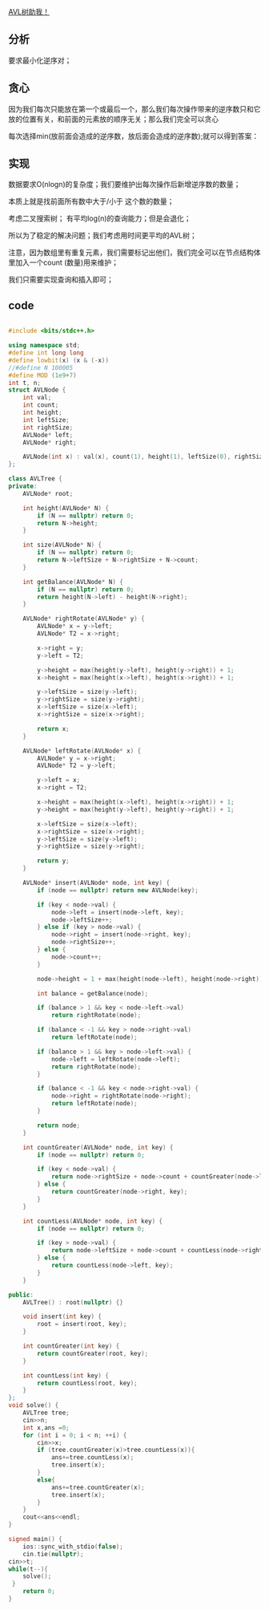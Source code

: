 <!--
 *  ┌───┐   ┌───┬───┬───┬───┐ ┌───┬───┬───┬───┐ ┌───┬───┬───┬───┐ ┌───┬───┬───┐
 *  │Esc│   │ F1│ F2│ F3│ F4│ │ F5│ F6│ F7│ F8│ │ F9│F10│F11│F12│ │P/S│S L│P/B│  ┌┐    ┌┐    ┌┐
 *  └───┘   └───┴───┴───┴───┘ └───┴───┴───┴───┘ └───┴───┴───┴───┘ └───┴───┴───┘  └┘    └┘    └┘
 *  ┌───┬───┬───┬───┬───┬───┬───┬───┬───┬───┬───┬───┬───┬───────┐ ┌───┬───┬───┐ ┌───┬───┬───┬───┐
 *  │~ `│! 1│@ 2│# 3│$ 4│% 5│^ 6│& 7│* 8│( 9│) 0│_ -│+ =│ BacSp │ │Ins│Hom│PUp│ │N L│ / │ * │ - │
 *  ├───┴─┬─┴─┬─┴─┬─┴─┬─┴─┬─┴─┬─┴─┬─┴─┬─┴─┬─┴─┬─┴─┬─┴─┬─┴─┬─────┤ ├───┼───┼───┤ ├───┼───┼───┼───┤
 *  │ Tab │ Q │ W │ E │ R │ T │ Y │ U │ I │ O │ P │{ [│} ]│ | \ │ │Del│End│PDn│ │ 7 │ 8 │ 9 │   │
 *  ├─────┴┬──┴┬──┴┬──┴┬──┴┬──┴┬──┴┬──┴┬──┴┬──┴┬──┴┬──┴┬──┴─────┤ └───┴───┴───┘ ├───┼───┼───┤ + │
 *  │ Caps │ A │ S │ D │ F │ G │ H │ J │ K │ L │: ;│" '│ Enter  │               │ 4 │ 5 │ 6 │   │
 *  ├──────┴─┬─┴─┬─┴─┬─┴─┬─┴─┬─┴─┬─┴─┬─┴─┬─┴─┬─┴─┬─┴─┬─┴────────┤     ┌───┐     ├───┼───┼───┼───┤
 *  │ Shift  │ Z │ X │ C │ V │ B │ N │ M │< ,│> .│? /│  Shift   │     │ ↑ │     │ 1 │ 2 │ 3 │   │
 *  ├─────┬──┴─┬─┴──┬┴───┴───┴───┴───┴───┴──┬┴───┼───┴┬────┬────┤ ┌───┼───┼───┐ ├───┴───┼───┤ E││
 *  │ Ctrl│    │Alt │         Space         │ Alt│    │    │Ctrl│ │ ← │ ↓ │ → │ │   0   │ . │←─┘│
 *  └─────┴────┴────┴───────────────────────┴────┴────┴────┴────┘ └───┴───┴───┘ └───────┴───┴───┘
 -->


[AVL树助我！](https://codeforces.com/group/uWPOOE24k2/contest/1579/problem/E2)

## 分析

要求最小化逆序对；

## 贪心

因为我们每次只能放在第一个或最后一个，那么我们每次操作带来的逆序数只和它放的位置有关，和前面的元素放的顺序无关；那么我们完全可以贪心

每次选择min(放前面会造成的逆序数，放后面会造成的逆序数);就可以得到答案：

## 实现

数据要求O(nlogn)的复杂度；我们要维护出每次操作后新增逆序数的数量；

本质上就是找前面所有数中大于/小于 这个数的数量；

考虑二叉搜索树； 有平均log(n)的查询能力；但是会退化；

所以为了稳定的解决问题；我们考虑用时间更平均的AVL树；

注意，因为数组里有重复元素，我们需要标记出他们，我们完全可以在节点结构体里加入一个count (数量)用来维护；

我们只需要实现查询和插入即可；

## code

```cpp

#include <bits/stdc++.h>

using namespace std;
#define int long long
#define lowbit(x) (x & (-x))
//#define N 100005
#define MOD (1e9+7)
int t, n;
struct AVLNode {
    int val;
    int count;
    int height;
    int leftSize;
    int rightSize;
    AVLNode* left;
    AVLNode* right;

    AVLNode(int x) : val(x), count(1), height(1), leftSize(0), rightSize(0), left(nullptr), right(nullptr) {}
};

class AVLTree {
private:
    AVLNode* root;

    int height(AVLNode* N) {
        if (N == nullptr) return 0;
        return N->height;
    }

    int size(AVLNode* N) {
        if (N == nullptr) return 0;
        return N->leftSize + N->rightSize + N->count;
    }

    int getBalance(AVLNode* N) {
        if (N == nullptr) return 0;
        return height(N->left) - height(N->right);
    }

    AVLNode* rightRotate(AVLNode* y) {
        AVLNode* x = y->left;
        AVLNode* T2 = x->right;

        x->right = y;
        y->left = T2;

        y->height = max(height(y->left), height(y->right)) + 1;
        x->height = max(height(x->left), height(x->right)) + 1;

        y->leftSize = size(y->left);
        y->rightSize = size(y->right);
        x->leftSize = size(x->left);
        x->rightSize = size(x->right);

        return x;
    }

    AVLNode* leftRotate(AVLNode* x) {
        AVLNode* y = x->right;
        AVLNode* T2 = y->left;

        y->left = x;
        x->right = T2;

        x->height = max(height(x->left), height(x->right)) + 1;
        y->height = max(height(y->left), height(y->right)) + 1;

        x->leftSize = size(x->left);
        x->rightSize = size(x->right);
        y->leftSize = size(y->left);
        y->rightSize = size(y->right);

        return y;
    }

    AVLNode* insert(AVLNode* node, int key) {
        if (node == nullptr) return new AVLNode(key);

        if (key < node->val) {
            node->left = insert(node->left, key);
            node->leftSize++;
        } else if (key > node->val) {
            node->right = insert(node->right, key);
            node->rightSize++;
        } else {
            node->count++;
        }

        node->height = 1 + max(height(node->left), height(node->right));

        int balance = getBalance(node);

        if (balance > 1 && key < node->left->val)
            return rightRotate(node);

        if (balance < -1 && key > node->right->val)
            return leftRotate(node);

        if (balance > 1 && key > node->left->val) {
            node->left = leftRotate(node->left);
            return rightRotate(node);
        }

        if (balance < -1 && key < node->right->val) {
            node->right = rightRotate(node->right);
            return leftRotate(node);
        }

        return node;
    }

    int countGreater(AVLNode* node, int key) {
        if (node == nullptr) return 0;

        if (key < node->val) {
            return node->rightSize + node->count + countGreater(node->left, key);
        } else {
            return countGreater(node->right, key);
        }
    }

    int countLess(AVLNode* node, int key) {
        if (node == nullptr) return 0;

        if (key > node->val) {
            return node->leftSize + node->count + countLess(node->right, key);
        } else {
            return countLess(node->left, key);
        }
    }

public:
    AVLTree() : root(nullptr) {}

    void insert(int key) {
        root = insert(root, key);
    }

    int countGreater(int key) {
        return countGreater(root, key);
    }

    int countLess(int key) {
        return countLess(root, key);
    }
};
void solve() {
    AVLTree tree;
    cin>>n;
    int x,ans =0;
    for (int i = 0; i < n; ++i) {
        cin>>x;
        if (tree.countGreater(x)>tree.countLess(x)){
            ans+=tree.countLess(x);
            tree.insert(x);
        }
        else{
            ans+=tree.countGreater(x);
            tree.insert(x);
        }
    }
    cout<<ans<<endl;
}

signed main() {
    ios::sync_with_stdio(false);
    cin.tie(nullptr);
cin>>t;
while(t--){
    solve();
 }
    return 0;
}
```



